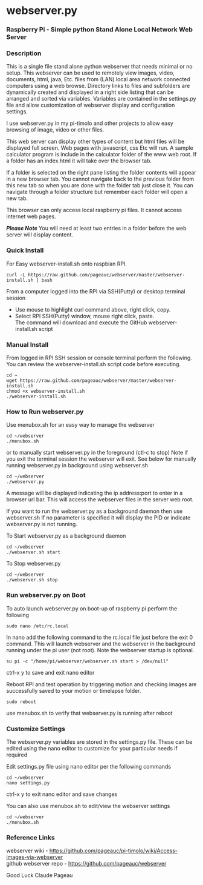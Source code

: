 # webserver.py
### Raspberry Pi - Simple python Stand Alone Local Network Web Server 

### Description
This is a single file stand alone python webserver that needs minimal or no setup. 
This webserver can be used to remotely view images, video, documents, html, java, Etc. 
files from (LAN) local area network connected computers using a web browse. Directory links 
to files and subfolders are dynamically created and displayed in a right side 
listing that can be arranged and sorted via variables. Variables are contained 
in the settings.py file and allow customization of webserver display and configuration settings.

I use webserver.py in my pi-timolo and other projects
to allow easy browsing of image, video or other files.  

This web server can display other types of content
but html files will be displayed full screen.
Web pages with javascript, css Etc will run. A sample calculator program is 
include in the calculator folder of the www web root. 
If a folder has an index.html it will take over 
the browser tab. 

If a folder is selected on the right pane listing
the folder contents will appear in a new browser tab.
You cannot navigate back to the previous folder from
this new tab so when you are done with the folder
tab just close it.  You can navigate through a
folder structure but remember each folder will
open a new tab.	 

This browser can only access local raspberry pi
files. It cannot access internet web pages.

***Please Note***
You will need at least two entries in a folder
before the web server will display content.
 
### Quick Install
For Easy webserver-install.sh onto raspbian RPI. 

    curl -L https://raw.github.com/pageauc/webserver/master/webserver-install.sh | bash

From a computer logged into the RPI via SSH(Putty) or desktop terminal session  
* Use mouse to highlight curl command above, right click, copy.  
* Select RPI SSH(Putty) window, mouse right click, paste.   
The command will download and execute the GitHub webserver-install.sh script   
    
### Manual Install   
From logged in RPI SSH session or console terminal perform the following. You can review
the webserver-install.sh script code before executing.

    cd ~
    wget https://raw.github.com/pageauc/webserver/master/webserver-install.sh
    chmod +x webserver-install.sh
    ./webserver-install.sh
    
### How to Run webserver.py

Use menubox.sh for an easy way to manage the webserver

    cd ~/webserver
    ./menubox.sh
    
or to manually start webserver.py in the foreground (ctl-c to stop)
Note if you exit the terminal session the webserver will exit.  See below
for manually running webserver.py in background using webserver.sh
    
    cd ~/webserver
    ./webserver.py

A message will be displayed indicating the ip address:port to enter in
a browser url bar.  This will access the webserver files in the server web root. 

If you want to run the webserver.py as a background daemon then use webserver.sh
If no parameter is specified it will display the PID or indicate webserver.py is
not running. 

To Start webserver.py as a background daemon

    cd ~/webserver
    ./webserver.sh start    

To Stop webserver.py

    cd ~/webserver
    ./webserver.sh stop    
     
### Run webserver.py on Boot

To auto launch webserver.py on boot-up of raspberry pi perform the following

    sudo nano /etc/rc.local
    
In nano add the following command to the rc.local file just before the exit 0 command.
This will launch webserver and the webserver in the background running under the pi user (not root). 
Note the webserver startup is optional.

    su pi -c "/home/pi/webserver/webserver.sh start > /dev/null"

ctrl-x y to save and exit nano editor

Reboot RPI and test operation by triggering motion and checking images are successfully saved to your motion or timelapse folder.

    sudo reboot     

use menubox.sh to verify that webserver.py is running after reboot    
     
### Customize Settings

The webserver.py variables are stored in the settings.py file.  These can be
edited using the nano editor to customize for your particular needs if required
   
Edit settings.py file using nano editor per the following commands

    cd ~/webserver
    nano settings.py

ctrl-x y to exit nano editor and save changes

You can also use menubox.sh to edit/view the webserver settings

    cd ~/webserver
    ./menubox.sh
    
### Reference Links  
webserver wiki - https://github.com/pageauc/pi-timolo/wiki/Access-images-via-webserver   
github webserver repo - https://github.com/pageauc/webserver

 
Good Luck
Claude Pageau 
